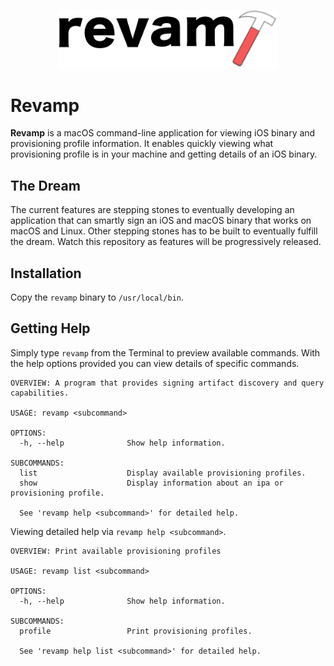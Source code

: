 <p align="center">
  <img src="revamp.png" width="350" max-width="90%" alt="Revamp" />
</p>

# Revamp
**Revamp** is a macOS command-line application for viewing iOS binary and provisioning profile information. It enables quickly viewing what provisioning profile is in your machine and getting details of an iOS binary.

## The Dream
The current features are stepping stones to eventually developing an application that can smartly sign an iOS and macOS binary that works on macOS and Linux. Other stepping stones has to be built to eventually fulfill the dream. Watch this repository as features will be progressively released.

## Installation
Copy the `revamp` binary to `/usr/local/bin`. 

## Getting Help
Simply type `revamp` from the Terminal to preview available commands. With the help options provided you can view details of specific commands.
```
OVERVIEW: A program that provides signing artifact discovery and query capabilities.

USAGE: revamp <subcommand>

OPTIONS:
  -h, --help              Show help information.

SUBCOMMANDS:
  list                    Display available provisioning profiles.
  show                    Display information about an ipa or provisioning profile.

  See 'revamp help <subcommand>' for detailed help.
```

Viewing detailed help via `revamp help <subcommand>`. 
```
OVERVIEW: Print available provisioning profiles

USAGE: revamp list <subcommand>

OPTIONS:
  -h, --help              Show help information.

SUBCOMMANDS:
  profile                 Print provisioning profiles.

  See 'revamp help list <subcommand>' for detailed help.
```

